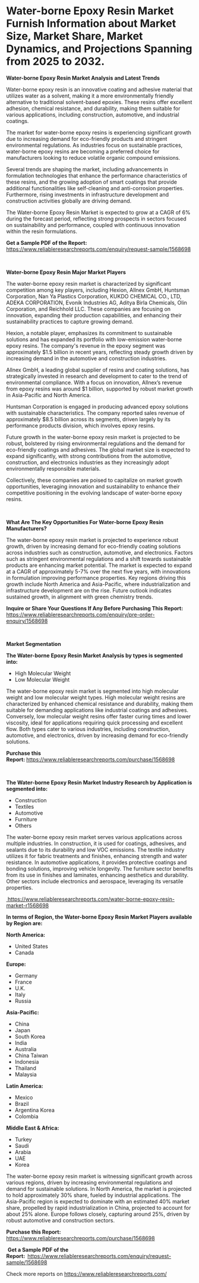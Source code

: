 <p><h1>Water-borne Epoxy Resin Market Furnish Information about Market Size, Market Share, Market Dynamics, and Projections Spanning from 2025 to 2032.</h1></p><p><strong>Water-borne Epoxy Resin Market Analysis and Latest Trends</strong></p>
<p><p>Water-borne epoxy resin is an innovative coating and adhesive material that utilizes water as a solvent, making it a more environmentally friendly alternative to traditional solvent-based epoxies. These resins offer excellent adhesion, chemical resistance, and durability, making them suitable for various applications, including construction, automotive, and industrial coatings.</p><p>The market for water-borne epoxy resins is experiencing significant growth due to increasing demand for eco-friendly products and stringent environmental regulations. As industries focus on sustainable practices, water-borne epoxy resins are becoming a preferred choice for manufacturers looking to reduce volatile organic compound emissions. </p><p>Several trends are shaping the market, including advancements in formulation technologies that enhance the performance characteristics of these resins, and the growing adoption of smart coatings that provide additional functionalities like self-cleaning and anti-corrosion properties. Furthermore, rising investments in infrastructure development and construction activities globally are driving demand. </p><p>The Water-borne Epoxy Resin Market is expected to grow at a CAGR of 6% during the forecast period, reflecting strong prospects in sectors focused on sustainability and performance, coupled with continuous innovation within the resin formulations.</p></p>
<p><strong>Get a Sample PDF of the Report:&nbsp;</strong> <a href="https://www.reliableresearchreports.com/enquiry/request-sample/1568698?utm_campaign=2203&utm_medium=2&utm_source=Github&utm_content=ia&utm_term=25032025&utm_id=water-borne-epoxy-resin">https://www.reliableresearchreports.com/enquiry/request-sample/1568698</a></p>
<p>&nbsp;</p>
<p><strong>Water-borne Epoxy Resin Major Market Players</strong></p>
<p><p>The water-borne epoxy resin market is characterized by significant competition among key players, including Hexion, Allnex GmbH, Huntsman Corporation, Nan Ya Plastics Corporation, KUKDO CHEMICAL CO., LTD, ADEKA CORPORATION, Evonik Industries AG, Aditya Birla Chemicals, Olin Corporation, and Reichhold LLC. These companies are focusing on innovation, expanding their production capabilities, and enhancing their sustainability practices to capture growing demand.</p><p>Hexion, a notable player, emphasizes its commitment to sustainable solutions and has expanded its portfolio with low-emission water-borne epoxy resins. The company's revenue in the epoxy segment was approximately $1.5 billion in recent years, reflecting steady growth driven by increasing demand in the automotive and construction industries.</p><p>Allnex GmbH, a leading global supplier of resins and coating solutions, has strategically invested in research and development to cater to the trend of environmental compliance. With a focus on innovation, Allnex’s revenue from epoxy resins was around $1 billion, supported by robust market growth in Asia-Pacific and North America.</p><p>Huntsman Corporation is engaged in producing advanced epoxy solutions with sustainable characteristics. The company reported sales revenue of approximately $8.5 billion across its segments, driven largely by its performance products division, which involves epoxy resins.</p><p>Future growth in the water-borne epoxy resin market is projected to be robust, bolstered by rising environmental regulations and the demand for eco-friendly coatings and adhesives. The global market size is expected to expand significantly, with strong contributions from the automotive, construction, and electronics industries as they increasingly adopt environmentally responsible materials.</p><p>Collectively, these companies are poised to capitalize on market growth opportunities, leveraging innovation and sustainability to enhance their competitive positioning in the evolving landscape of water-borne epoxy resins.</p></p>
<p>&nbsp;</p>
<p><strong>What Are The Key Opportunities For Water-borne Epoxy Resin Manufacturers?</strong></p>
<p><p>The water-borne epoxy resin market is projected to experience robust growth, driven by increasing demand for eco-friendly coating solutions across industries such as construction, automotive, and electronics. Factors such as stringent environmental regulations and a shift towards sustainable products are enhancing market potential. The market is expected to expand at a CAGR of approximately 5-7% over the next five years, with innovations in formulation improving performance properties. Key regions driving this growth include North America and Asia-Pacific, where industrialization and infrastructure development are on the rise. Future outlook indicates sustained growth, in alignment with green chemistry trends.</p></p>
<p><strong>Inquire or Share Your Questions If Any Before Purchasing This Report:</strong> <a href="https://www.reliableresearchreports.com/enquiry/pre-order-enquiry/1568698?utm_campaign=2203&utm_medium=2&utm_source=Github&utm_content=ia&utm_term=25032025&utm_id=water-borne-epoxy-resin">https://www.reliableresearchreports.com/enquiry/pre-order-enquiry/1568698</a></p>
<p>&nbsp;</p>
<p><strong>Market Segmentation</strong></p>
<p><strong>The Water-borne Epoxy Resin Market Analysis by types is segmented into:</strong></p>
<p><ul><li>High Molecular Weight</li><li>Low Molecular Weight</li></ul></p>
<p><p>The water-borne epoxy resin market is segmented into high molecular weight and low molecular weight types. High molecular weight resins are characterized by enhanced chemical resistance and durability, making them suitable for demanding applications like industrial coatings and adhesives. Conversely, low molecular weight resins offer faster curing times and lower viscosity, ideal for applications requiring quick processing and excellent flow. Both types cater to various industries, including construction, automotive, and electronics, driven by increasing demand for eco-friendly solutions.</p></p>
<p><strong>Purchase this Report:&nbsp;</strong><a href="https://www.reliableresearchreports.com/purchase/1568698?utm_campaign=2203&utm_medium=2&utm_source=Github&utm_content=ia&utm_term=25032025&utm_id=water-borne-epoxy-resin">https://www.reliableresearchreports.com/purchase/1568698</a></p>
<p>&nbsp;</p>
<p><strong>The Water-borne Epoxy Resin Market Industry Research by Application is segmented into:</strong></p>
<p><ul><li>Construction</li><li>Textiles</li><li>Automotive</li><li>Furniture</li><li>Others</li></ul></p>
<p><p>The water-borne epoxy resin market serves various applications across multiple industries. In construction, it is used for coatings, adhesives, and sealants due to its durability and low VOC emissions. The textile industry utilizes it for fabric treatments and finishes, enhancing strength and water resistance. In automotive applications, it provides protective coatings and bonding solutions, improving vehicle longevity. The furniture sector benefits from its use in finishes and laminates, enhancing aesthetics and durability. Other sectors include electronics and aerospace, leveraging its versatile properties.</p></p>
<p><a href="https://www.reliableresearchreports.com/water-borne-epoxy-resin-market-r1568698?utm_campaign=2203&utm_medium=2&utm_source=Github&utm_content=ia&utm_term=25032025&utm_id=water-borne-epoxy-resin">&nbsp;https://www.reliableresearchreports.com/water-borne-epoxy-resin-market-r1568698</a></p>
<p><strong>In terms of Region, the Water-borne Epoxy Resin Market Players available by Region are:</strong></p>
<p>
    <p> <strong> North America: </strong>
        <ul>
            <li>United States</li>
            <li>Canada</li>
        </ul>
        </p> 
    <p> <strong> Europe: </strong>
        <ul>
            <li>Germany</li>
            <li>France</li>
            <li>U.K.</li>
            <li>Italy</li>
            <li>Russia</li>
        </ul>
        </p> 
    <p> <strong> Asia-Pacific: </strong>
        <ul>
            <li>China</li>
            <li>Japan</li>
            <li>South Korea</li>
            <li>India</li>
            <li>Australia</li>
            <li>China Taiwan</li>
            <li>Indonesia</li>
            <li>Thailand</li>
            <li>Malaysia</li>
        </ul>
        </p> 
    <p> <strong> Latin America: </strong>
        <ul>
            <li>Mexico</li>
            <li>Brazil</li>
            <li>Argentina Korea</li>
            <li>Colombia</li>
        </ul>
        </p> 
    <p> <strong> Middle East & Africa: </strong>
        <ul>
            <li>Turkey</li>
            <li>Saudi</li>
            <li>Arabia</li>
            <li>UAE</li>
            <li>Korea</li>
        </ul>
    </p>
    </p>
<p><p>The water-borne epoxy resin market is witnessing significant growth across various regions, driven by increasing environmental regulations and demand for sustainable solutions. In North America, the market is projected to hold approximately 30% share, fueled by industrial applications. The Asia-Pacific region is expected to dominate with an estimated 40% market share, propelled by rapid industrialization in China, projected to account for about 25% alone. Europe follows closely, capturing around 25%, driven by robust automotive and construction sectors.</p></p>
<p><strong>Purchase this Report: </strong><a href="https://www.reliableresearchreports.com/purchase/1568698?utm_campaign=2203&utm_medium=2&utm_source=Github&utm_content=ia&utm_term=25032025&utm_id=water-borne-epoxy-resin">https://www.reliableresearchreports.com/purchase/1568698</a></p>
<p>&nbsp;<strong>Get a Sample PDF of the Report:&nbsp;&nbsp;</strong><a href="https://www.reliableresearchreports.com/enquiry/request-sample/1568698?utm_campaign=2203&utm_medium=2&utm_source=Github&utm_content=ia&utm_term=25032025&utm_id=water-borne-epoxy-resin">https://www.reliableresearchreports.com/enquiry/request-sample/1568698</a></p>
<p><strong></strong></p>
<p>Check more reports on <a href="https://www.reliableresearchreports.com/?utm_campaign=2203&utm_medium=2&utm_source=Github&utm_content=ia&utm_term=25032025&utm_id=water-borne-epoxy-resin">https://www.reliableresearchreports.com/</a></p>